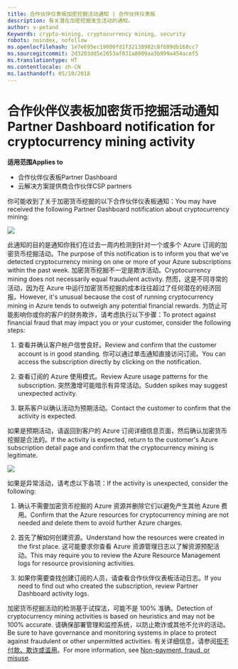 ```yaml
---
title: 合作伙伴仪表板加密挖掘活动通知 | 合作伙伴仪表板
description: 有关潜在加密挖掘发生活动的通知。
author: v-petand
Keywords: crypto-mining, cryptocurrency mining, security
robots: noindex, nofollow
ms.openlocfilehash: 1e7e695ec19600fd1f32138982c8f609db168cc7
ms.sourcegitcommit: 2d3203dd5e2653af031a8009aa3b999a454acef5
ms.translationtype: HT
ms.contentlocale: zh-CN
ms.lasthandoff: 05/10/2018
---
```

# <a name="partner-dashboard-notification-for-cryptocurrency-mining-activity"></a><span data-ttu-id="42815-103">合作伙伴仪表板加密货币挖掘活动通知</span><span class="sxs-lookup"><span data-stu-id="42815-103">Partner Dashboard notification for cryptocurrency mining activity</span></span>

**<span data-ttu-id="42815-104">适用范围</span><span class="sxs-lookup"><span data-stu-id="42815-104">Applies to</span></span>**

-  <span data-ttu-id="42815-105">合作伙伴仪表板</span><span class="sxs-lookup"><span data-stu-id="42815-105">Partner Dashboard</span></span>
-  <span data-ttu-id="42815-106">云解决方案提供商合作伙伴</span><span class="sxs-lookup"><span data-stu-id="42815-106">CSP partners</span></span>

<span data-ttu-id="42815-107">你可能收到了关于加密货币挖掘的以下合作伙伴仪表板通知：</span><span class="sxs-lookup"><span data-stu-id="42815-107">You may have received the following Partner Dashboard notification about cryptocurrency mining:</span></span>
 
![](images/crypto1.png)

<span data-ttu-id="42815-108">此通知的目的是通知你我们在过去一周内检测到针对一个或多个 Azure 订阅的加密货币挖掘活动。</span><span class="sxs-lookup"><span data-stu-id="42815-108">The purpose of this notification is to inform you that we've detected cryptocurrency mining on one or more of your Azure subscriptions within the past week.</span></span> <span data-ttu-id="42815-109">加密货币挖掘不一定是欺诈活动。</span><span class="sxs-lookup"><span data-stu-id="42815-109">Cryptocurrency mining does not necessarily equal fraudulent activity.</span></span> <span data-ttu-id="42815-110">然而，这是不同寻常的活动，因为在 Azure 中运行加密货币挖掘的成本往往超过了任何潜在的经济回报。</span><span class="sxs-lookup"><span data-stu-id="42815-110">However, it's unusual because the cost of running cryptocurrency mining in Azure tends to outweigh any potential financial rewards.</span></span> <span data-ttu-id="42815-111">为防止可能影响你或你的客户的财务欺诈，请考虑执行以下步骤：</span><span class="sxs-lookup"><span data-stu-id="42815-111">To protect against financial fraud that may impact you or your customer, consider the following steps:</span></span>

1.  <span data-ttu-id="42815-112">查看并确认客户帐户信誉良好。</span><span class="sxs-lookup"><span data-stu-id="42815-112">Review and confirm that the customer account is in good standing.</span></span> <span data-ttu-id="42815-113">你可以通过单击通知直接访问订阅。</span><span class="sxs-lookup"><span data-stu-id="42815-113">You can access the subscription directly by clicking on the notification.</span></span>

2.  <span data-ttu-id="42815-114">查看订阅的 Azure 使用模式。</span><span class="sxs-lookup"><span data-stu-id="42815-114">Review Azure usage patterns for the subscription.</span></span> <span data-ttu-id="42815-115">突然激增可能暗示有异常活动。</span><span class="sxs-lookup"><span data-stu-id="42815-115">Sudden spikes may suggest unexpected activity.</span></span>

3.  <span data-ttu-id="42815-116">联系客户以确认活动为预期活动。</span><span class="sxs-lookup"><span data-stu-id="42815-116">Contact the customer to confirm that the activity is expected.</span></span>

<span data-ttu-id="42815-117">如果是预期活动，请返回到客户的 Azure 订阅详细信息页面，然后确认加密货币挖掘是合法的。</span><span class="sxs-lookup"><span data-stu-id="42815-117">If the activity is expected, return to the customer's Azure subscription detail page and confirm that the cryptocurrency mining is legitimate.</span></span> 


![](images/crypto2.png)

<span data-ttu-id="42815-118">如果是异常活动，请考虑以下各项：</span><span class="sxs-lookup"><span data-stu-id="42815-118">If the activity is unexpected, consider the following:</span></span>

1.  <span data-ttu-id="42815-119">确认不需要加密货币挖掘的 Azure 资源并删除它们以避免产生其他 Azure 费用。</span><span class="sxs-lookup"><span data-stu-id="42815-119">Confirm that the Azure resources for cryptocurrency mining are not needed and delete them to avoid further Azure charges.</span></span>

2.  <span data-ttu-id="42815-120">首先了解如何创建资源。</span><span class="sxs-lookup"><span data-stu-id="42815-120">Understand how the resources were created in the first place.</span></span> <span data-ttu-id="42815-121">这可能要求你查看 Azure 资源管理日志以了解资源预配活动。</span><span class="sxs-lookup"><span data-stu-id="42815-121">This may require you to review the Azure Resource Management logs for resource provisioning activities.</span></span>

3.  <span data-ttu-id="42815-122">如果你需要查找创建订阅的人员，请查看合作伙伴仪表板活动日志。</span><span class="sxs-lookup"><span data-stu-id="42815-122">If you need to find out who created the subscription, review Partner Dashboard activity logs.</span></span>

<span data-ttu-id="42815-123">加密货币挖掘活动的检测基于试探法，可能不是 100% 准确。</span><span class="sxs-lookup"><span data-stu-id="42815-123">Detection of cryptocurrency mining activities is based on heuristics and may not be 100% accurate.</span></span> <span data-ttu-id="42815-124">请确保部署管理和监控系统，以防止欺诈或其他不允许的活动。</span><span class="sxs-lookup"><span data-stu-id="42815-124">Be sure to have governance and monitoring systems in place to protect against fraudulent or other unpermitted activities.</span></span> <span data-ttu-id="42815-125">有关详细信息，请参阅[拒不付款、欺诈或滥用](https://docs.microsoft.com/partner-center/non-payment--fraud--or-misuse)。</span><span class="sxs-lookup"><span data-stu-id="42815-125">For more information, see [Non-payment, fraud, or misuse](https://docs.microsoft.com/partner-center/non-payment--fraud--or-misuse).</span></span>




